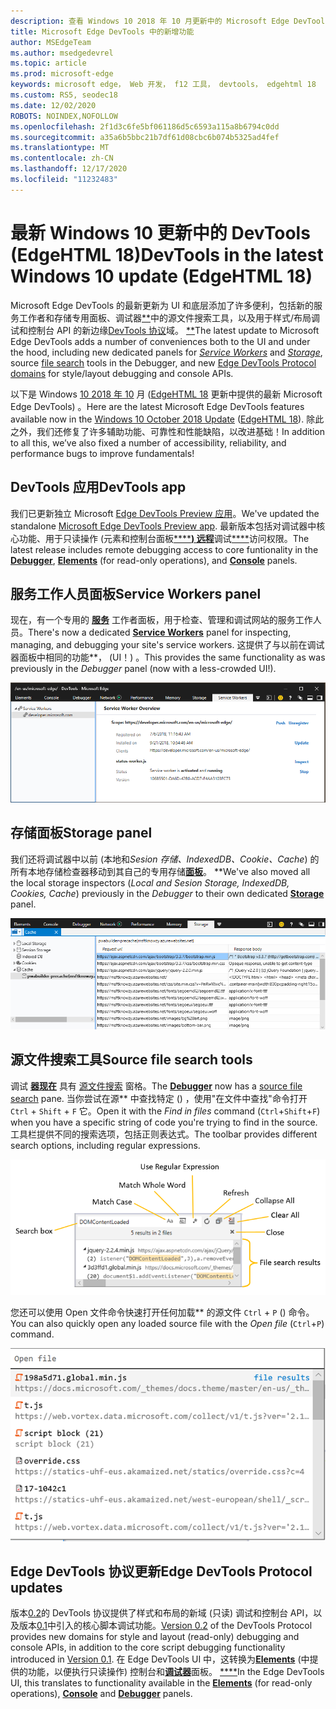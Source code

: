 ```yaml
---
description: 查看 Windows 10 2018 年 10 月更新中的 Microsoft Edge DevTools 中的新增功能
title: Microsoft Edge DevTools 中的新增功能
author: MSEdgeTeam
ms.author: msedgedevrel
ms.topic: article
ms.prod: microsoft-edge
keywords: microsoft edge， Web 开发， f12 工具， devtools， edgehtml 18
ms.custom: RS5, seodec18
ms.date: 12/02/2020
ROBOTS: NOINDEX,NOFOLLOW
ms.openlocfilehash: 2f1d3c6fe5bf061186d5c6593a115a8b6794c0dd
ms.sourcegitcommit: a35a6b5bbc21b7df61d08cbc6b074b5325ad4fef
ms.translationtype: MT
ms.contentlocale: zh-CN
ms.lasthandoff: 12/17/2020
ms.locfileid: "11232483"
---
```

# <span data-ttu-id="72d9b-104">最新 Windows 10 更新中的 DevTools (EdgeHTML 18)</span><span class="sxs-lookup"><span data-stu-id="72d9b-104">DevTools in the latest Windows 10 update (EdgeHTML 18)</span></span>

<span data-ttu-id="72d9b-105">Microsoft Edge DevTools 的最新更新为 UI 和底层添加了许多便利，包括新的服务工作者和存储专用面板、调试器[\*\*](#service-workers-panel)中的源文件搜索工具，以及[](#source-file-search-tools)用于样式/布局调试和控制台 API 的新边缘[DevTools 协议](#edge-devtools-protocol-updates)域。 [\*\*](#storage-panel)</span><span class="sxs-lookup"><span data-stu-id="72d9b-105">The latest update to Microsoft Edge DevTools adds a number of conveniences both to the UI and under the hood, including new dedicated panels for [*Service Workers*](#service-workers-panel) and [*Storage*](#storage-panel), source [file search](#source-file-search-tools) tools in the Debugger, and new [Edge DevTools Protocol domains](#edge-devtools-protocol-updates) for style/layout debugging and console APIs.</span></span>

<span data-ttu-id="72d9b-106">以下是 Windows [10 2018 年 10](/windows/uwp/whats-new/windows-10-build-17763) 月 ([EdgeHTML 18](https://aka.ms/devguide_edgehtml_18) 更新中提供的最新 Microsoft Edge DevTools) 。</span><span class="sxs-lookup"><span data-stu-id="72d9b-106">Here are the latest Microsoft Edge DevTools features available now in the [Windows 10 October 2018 Update](/windows/uwp/whats-new/windows-10-build-17763) ([EdgeHTML 18](https://aka.ms/devguide_edgehtml_18)).</span></span> <span data-ttu-id="72d9b-107">除此之外，我们还修复了许多辅助功能、可靠性和性能缺陷，以改进基础！</span><span class="sxs-lookup"><span data-stu-id="72d9b-107">In addition to all this, we’ve also fixed a number of accessibility, reliability, and performance bugs to improve fundamentals!</span></span>

## <span data-ttu-id="72d9b-108">DevTools 应用</span><span class="sxs-lookup"><span data-stu-id="72d9b-108">DevTools app</span></span>

<span data-ttu-id="72d9b-109">我们已更新独立 Microsoft [Edge DevTools Preview 应用](./index.md#microsoft-store-app)。</span><span class="sxs-lookup"><span data-stu-id="72d9b-109">We've updated the standalone [Microsoft Edge DevTools Preview app](./index.md#microsoft-store-app).</span></span> <span data-ttu-id="72d9b-110">最新版本包括对调试器中核心功能、用于只读操作 (元素和控制台面板[\*\*\*\*](./debugger.md)[**) 远程**](./console.md)调试[\*\*\*\*](./elements.md)访问权限。</span><span class="sxs-lookup"><span data-stu-id="72d9b-110">The latest release includes remote debugging access to core funtionality in the [**Debugger**](./debugger.md), [**Elements**](./elements.md) (for read-only operations), and [**Console**](./console.md) panels.</span></span>

## <span data-ttu-id="72d9b-111">服务工作人员面板</span><span class="sxs-lookup"><span data-stu-id="72d9b-111">Service Workers panel</span></span>

<span data-ttu-id="72d9b-112">现在，有一个专用的 [**服务**](./service-workers.md) 工作者面板，用于检查、管理和调试网站的服务工作人员。</span><span class="sxs-lookup"><span data-stu-id="72d9b-112">There's now a dedicated [**Service Workers**](./service-workers.md) panel for inspecting, managing, and debugging your site's service workers.</span></span> <span data-ttu-id="72d9b-113">这提供了与以前在调试器面板中相同的功能\*\*， (UI！) 。</span><span class="sxs-lookup"><span data-stu-id="72d9b-113">This provides the same functionality as was previously in the *Debugger* panel (now with a less-crowded UI!).</span></span>

![服务工作人员面板](./media/service_worker.png)

## <span data-ttu-id="72d9b-115">存储面板</span><span class="sxs-lookup"><span data-stu-id="72d9b-115">Storage panel</span></span>

<span data-ttu-id="72d9b-116">我们还将调试器中以前 (本地和*Sesion 存储、IndexedDB、Cookie、Cache*) 的所有本地存储检查器移动到其自己的专用存储[**面板**](./storage.md)。 \*\*</span><span class="sxs-lookup"><span data-stu-id="72d9b-116">We've also moved all the local storage inspectors (*Local and Sesion Storage, IndexedDB, Cookies, Cache*) previously in the *Debugger* to their own dedicated [**Storage**](./storage.md) panel.</span></span>

![存储面板](./media/storage_cache.png)

## <span data-ttu-id="72d9b-118">源文件搜索工具</span><span class="sxs-lookup"><span data-stu-id="72d9b-118">Source file search tools</span></span>

<span data-ttu-id="72d9b-119">调试 [**器现在**](./debugger.md) 具有 [源文件搜索](./debugger.md#file-search) 窗格。</span><span class="sxs-lookup"><span data-stu-id="72d9b-119">The [**Debugger**](./debugger.md) now has a [source file search](./debugger.md#file-search) pane.</span></span> <span data-ttu-id="72d9b-120">当你尝试在源\*\* 中查找特定 () ，使用"在文件中查找"命令打开 `Ctrl` + `Shift` + `F` 它。</span><span class="sxs-lookup"><span data-stu-id="72d9b-120">Open it with the *Find in files* command (`Ctrl`+`Shift`+`F`) when you have a specific string of code you're trying to find in the source.</span></span> <span data-ttu-id="72d9b-121">工具栏提供不同的搜索选项，包括正则表达式。</span><span class="sxs-lookup"><span data-stu-id="72d9b-121">The toolbar provides different search options, including regular expressions.</span></span> 

![调试器文件搜索](./media/debugger_file_search.png)

<span data-ttu-id="72d9b-123">您还可以使用 Open 文件命令快速打开任何加载\*\* 的源文件 `Ctrl` + `P` () 命令。</span><span class="sxs-lookup"><span data-stu-id="72d9b-123">You can also quickly open any loaded source file with the *Open file* (`Ctrl`+`P`) command.</span></span>

![调试器打开文件](./media/debugger_open_file.png)

## <span data-ttu-id="72d9b-125">Edge DevTools 协议更新</span><span class="sxs-lookup"><span data-stu-id="72d9b-125">Edge DevTools Protocol updates</span></span>

<span data-ttu-id="72d9b-126">版本[0.2](../devtools-protocol/0.2/index.md)的 DevTools 协议提供了样式和布局的新域 (只读) 调试和控制台 API，以及版本[0.1](../devtools-protocol/0.1/index.md)中引入的核心脚本调试功能。</span><span class="sxs-lookup"><span data-stu-id="72d9b-126">[Version 0.2](../devtools-protocol/0.2/index.md) of the DevTools Protocol provides new domains for style and layout (read-only) debugging and console APIs, in addition to the core script debugging functionality introduced in [Version 0.1](../devtools-protocol/0.1/index.md).</span></span> <span data-ttu-id="72d9b-127">在 Edge DevTools UI 中，这转换为[**Elements**](../devtools-guide/elements.md) (中提供的功能，以便执行只读操作) 控制台和[**调试器**](../devtools-guide/debugger.md)面板。 [\*\*\*\*](../devtools-guide/console.md)</span><span class="sxs-lookup"><span data-stu-id="72d9b-127">In the Edge DevTools UI, this translates to functionality available in the [**Elements**](../devtools-guide/elements.md) (for read-only operations), [**Console**](../devtools-guide/console.md) and [**Debugger**](../devtools-guide/debugger.md) panels.</span></span>
